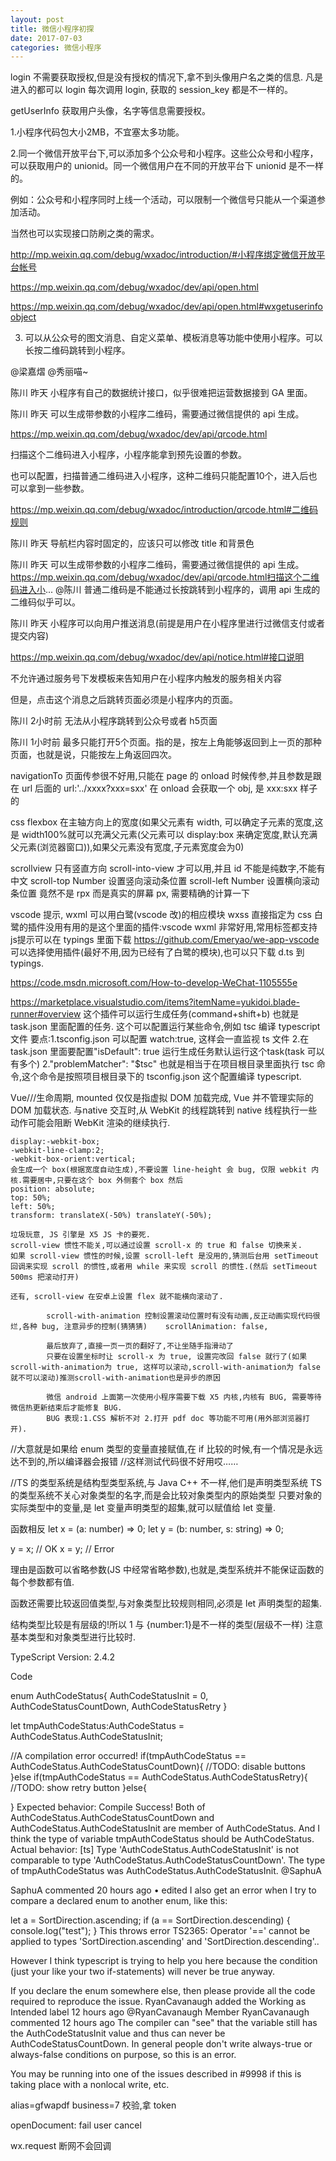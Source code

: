 ```yaml
---
layout: post
title: 微信小程序初探
date: 2017-07-03
categories: 微信小程序
---
```



login 不需要获取授权,但是没有授权的情况下,拿不到头像用户名之类的信息.
凡是进入的都可以 login
每次调用 login, 获取的 session_key 都是不一样的。

getUserInfo 获取用户头像，名字等信息需要授权。

1.小程序代码包大小2MB，不宜塞太多功能。

2.同一个微信开放平台下,可以添加多个公众号和小程序。这些公众号和小程序，可以获取用户的 unionid。同一个微信用户在不同的开放平台下 unionid 是不一样的。

例如：公众号和小程序同时上线一个活动，可以限制一个微信号只能从一个渠道参加活动。

当然也可以实现接口防刷之类的需求。

http://mp.weixin.qq.com/debug/wxadoc/introduction/#小程序绑定微信开放平台帐号

https://mp.weixin.qq.com/debug/wxadoc/dev/api/open.html

https://mp.weixin.qq.com/debug/wxadoc/dev/api/open.html#wxgetuserinfoobject

3. 可以从公众号的图文消息、自定义菜单、模板消息等功能中使用小程序。可以长按二维码跳转到小程序。

@梁嘉熠 @秀丽喵~ 


 
陈川 昨天 
小程序有自己的数据统计接口，似乎很难把运营数据接到 GA 里面。


 
陈川 昨天 
可以生成带参数的小程序二维码，需要通过微信提供的 api 生成。

https://mp.weixin.qq.com/debug/wxadoc/dev/api/qrcode.html

扫描这个二维码进入小程序，小程序能拿到预先设置的参数。



也可以配置，扫描普通二维码进入小程序，这种二维码只能配置10个，进入后也可以拿到一些参数。

https://mp.weixin.qq.com/debug/wxadoc/introduction/qrcode.html#二维码规则


 
陈川 昨天 
导航栏内容时固定的，应该只可以修改 title 和背景色


 
陈川 昨天 
可以生成带参数的小程序二维码，需要通过微信提供的 api 生成。https://mp.weixin.qq.com/debug/wxadoc/dev/api/qrcode.html扫描这个二维码进入小...
@陈川
普通二维码是不能通过长按跳转到小程序的，调用 api 生成的二维码似乎可以。


 
陈川 昨天 
小程序可以向用户推送消息(前提是用户在小程序里进行过微信支付或者提交内容)

https://mp.weixin.qq.com/debug/wxadoc/dev/api/notice.html#接口说明

不允许通过服务号下发模板来告知用户在小程序内触发的服务相关内容

但是，点击这个消息之后跳转页面必须是小程序内的页面。


 
陈川 2小时前 
无法从小程序跳转到公众号或者 h5页面


 
陈川 1小时前 
最多只能打开5个页面。指的是，按左上角能够返回到上一页的那种页面，也就是说，只能按左上角返回四次。



navigationTo 页面传参很不好用,只能在 page 的 onload 时候传参,并且参数是跟在 url 后面的
url:'../xxxx?xxx=sxx'
在 onload 会获取一个 obj, 是 xxx:sxx 样子的

css flexbox 在主轴方向上的宽度(如果父元素有 width, 可以确定子元素的宽度,这是 width100%就可以充满父元素(父元素可以 display:box 来确定宽度,默认充满父元素(浏览器窗口)),如果父元素没有宽度,子元素宽度会为0)


scrollview
只有竖直方向 scroll-into-view	才可以用,并且 id 不能是纯数字,不能有中文
scroll-top	Number		设置竖向滚动条位置
scroll-left	Number		设置横向滚动条位置
竟然不是 rpx 而是真实的屏幕 px, 需要精确的计算一下

vscode 提示, wxml 可以用白鹭(vscode 改)的相应模块 wxss 直接指定为 css
白鹭的插件没用有用的是这个里面的插件:vscode wxml 非常好用,常用标签都支持
js提示可以在 typings 里面下载
https://github.com/Emeryao/we-app-vscode
可以选择使用插件(最好不用,因为已经有了白鹭的模块),也可以只下载 d.ts 到 typings.

https://code.msdn.microsoft.com/How-to-develop-WeChat-1105555e

https://marketplace.visualstudio.com/items?itemName=yukidoi.blade-runner#overview
这个插件可以运行生成任务(command+shift+b)
也就是 task.json 里面配置的任务.
这个可以配置运行某些命令,例如 tsc 编译 typescript 文件
要点:1.tsconfig.json 可以配置 watch:true, 这样会一直监视 ts 文件
2.在 task.json 里面要配置"isDefault": true 运行生成任务默认运行这个task(task 可以有多个) 2."problemMatcher": "$tsc" 也就是相当于在项目根目录里面执行 tsc 命令,这个命令是按照项目根目录下的 tsconfig.json 这个配置编译 typescript.


Vue///生命周期, mounted 仅仅是指虚拟 DOM 加载完成, Vue 并不管理实际的 DOM 加载状态.
与native 交互时,从 WebKit 的线程跳转到 native 线程执行一些动作可能会阻断 WebKit 渲染的继续执行.

    display:-webkit-box;
    -webkit-line-clamp:2;  
    -webkit-box-orient:vertical;
    会生成一个 box(根据宽度自动生成),不要设置 line-height 会 bug, 仅限 webkit 内核.需要居中,只要在这个 box 外侧套个 box 然后
    position: absolute;
    top: 50%;
    left: 50%;
    transform: translateX(-50%) translateY(-50%);

    垃圾玩意, JS 引擎是 X5 JS 卡的要死.
    scroll-view 惯性不能关,可以通过设置 scroll-x 的 true 和 false 切换来关.
    如果 scroll-view 惯性的时候,设置 scroll-left 是没用的,猜测后台用 setTimeout 回调来实现 scroll 的惯性,或者用 while 来实现 scroll 的惯性.(然后 setTimeout 500ms 把滚动打开)
    
    还有, scroll-view 在安卓上设置 flex 就不能横向滚动了.

            scroll-with-animation 控制设置滚动位置时有没有动画,反正动画实现代码很烂,各种 bug, 注意异步的控制(猜猜猜)    scrollAnimation: false,

            最后放弃了,直接一页一页的翻好了,不让坐随手指滑动了
            只要在设置坐标时让 scroll-x 为 true, 设置完改回 false 就行了(如果scroll-with-animation为 true, 这样可以滚动,scroll-with-animation为 false 就不可以滚动)推测scroll-with-animation也是异步的原因

            微信 android 上面第一次使用小程序需要下载 X5 内核,内核有 BUG, 需要等待微信热更新结束后才能修复 BUG.
            BUG 表现:1.CSS 解析不对 2.打开 pdf doc 等功能不可用(用外部浏览器打开).



//大意就是如果给 enum 类型的变量直接赋值,在 if 比较的时候,有一个情况是永远达不到的,所以编译器会报错
//这样测试代码很不好用哎……

//TS 的类型系统是结构型类型系统,与 Java C++ 不一样,他们是声明类型系统
TS 的类型系统不关心对象类型的名字,而是会比较对象类型内的原始类型
只要对象的实际类型中的变量,是 let 变量声明类型的超集,就可以赋值给 let 变量.

函数相反
let x = (a: number) => 0;
let y = (b: number, s: string) => 0;

y = x; // OK
x = y; // Error

理由是函数可以省略参数(JS 中经常省略参数),也就是,类型系统并不能保证函数的每个参数都有值.

函数还需要比较返回值类型,与对象类型比较规则相同,必须是 let 声明类型的超集.

结构类型比较是有层级的!所以 1 与 {number:1}是不一样的类型(层级不一样)
注意基本类型和对象类型进行比较时.


TypeScript Version: 2.4.2

Code

enum AuthCodeStatus{
  AuthCodeStatusInit = 0,
  AuthCodeStatusCountDown,
  AuthCodeStatusRetry
}

let tmpAuthCodeStatus:AuthCodeStatus = AuthCodeStatus.AuthCodeStatusInit;

//A compilation error occurred!
if(tmpAuthCodeStatus == AuthCodeStatus.AuthCodeStatusCountDown){
  //TODO: disable buttons
}else if(tmpAuthCodeStatus == AuthCodeStatus.AuthCodeStatusRetry){
  //TODO: show retry button
}else{

}
Expected behavior:
Compile Success! Both of AuthCodeStatus.AuthCodeStatusCountDown and AuthCodeStatus.AuthCodeStatusInit are member of AuthCodeStatus. And I think the type of variable tmpAuthCodeStatus should be AuthCodeStatus.
Actual behavior:
[ts] Type 'AuthCodeStatus.AuthCodeStatusInit' is not comparable to type 'AuthCodeStatus.AuthCodeStatusCountDown'.
The type of tmpAuthCodeStatus was AuthCodeStatus.AuthCodeStatusInit.
 @SaphuA
 
SaphuA commented 20 hours ago • edited
I also get an error when I try to compare a declared enum to another enum, like this:

let a = SortDirection.ascending;
if (a == SortDirection.descending) {
    console.log("test");
}
This throws error TS2365: Operator '==' cannot be applied to types 'SortDirection.ascending' and 'SortDirection.descending'..

However I think typescript is trying to help you here because the condition (just your like your two if-statements) will never be true anyway.

If you declare the enum somewhere else, then please provide all the code required to reproduce the issue.
  RyanCavanaugh added the Working as Intended label 12 hours ago
 @RyanCavanaugh
 Member
RyanCavanaugh commented 12 hours ago
The compiler can "see" that the variable still has the AuthCodeStatusInit value and thus can never be AuthCodeStatusCountDown. In general people don't write always-true or always-false conditions on purpose, so this is an error.

You may be running into one of the issues described in #9998 if this is taking place with a nonlocal write, etc.


alias=gfwapdf  business=7 
校验,拿 token



openDocument: fail user cancel

wx.request 断网不会回调